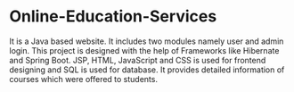 # Online-Education-Services
It is a Java based website. It includes two modules namely user and admin login. This project is designed with the help of Frameworks like Hibernate and Spring Boot. JSP, HTML, JavaScript and CSS is used for frontend designing and SQL is used for database. It provides detailed information of courses which were offered to students.
